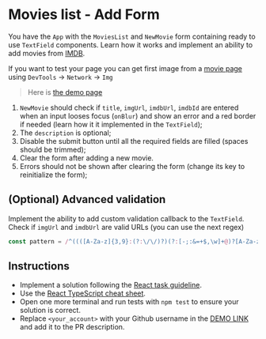 # Movies list - Add Form

You have the `App` with the `MoviesList` and `NewMovie` form containing ready
to use `TextField` components. Learn how it works and implement an ability to
add movies from [IMDB](https://www.imdb.com/).

If you want to test your page you can get first image from a [movie page](https://www.imdb.com/title/tt1312171) using `DevTools` -> `Network` -> `Img` 

> Here is [the demo page](https://mate-academy.github.io/react_movies-list-add-form/)

1. `NewMovie` should check if `title`, `imgUrl`, `imdbUrl`, `imdbId` are
entered when an input looses focus (`onBlur`) and show an error and a red
border if needed (learn how it it implemented in the `TextField`);
1. The `description` is optional;
1. Disable the submit button until all the required fields are filled (spaces should be trimmed);
1. Clear the form after adding a new movie.
1. Errors should not be shown after clearing the form (change its key to
reinitialize the form);

## (Optional) Advanced validation
Implement the ability to add custom validation callback to the `TextField`.
Check if `imgUrl` and `imdbUrl` are valid URLs (you can use the next regex)

```js
const pattern = /^((([A-Za-z]{3,9}:(?:\/\/)?)(?:[-;:&=+$,\w]+@)?[A-Za-z0-9.-]+|(?:www\.|[-;:&=+$,\w]+@)[A-Za-z0-9.-]+)((?:\/[+~%/.\w-_]*)?\??(?:[-+=&;%@,.\w_]*)#?(?:[,.!/\\\w]*))?)$/;
```

## Instructions

- Implement a solution following the [React task guideline](https://github.com/mate-academy/react_task-guideline#react-tasks-guideline).
- Use the [React TypeScript cheat sheet](https://mate-academy.github.io/fe-program/js/extra/react-typescript).
- Open one more terminal and run tests with `npm test` to ensure your solution is correct.
- Replace `<your_account>` with your Github username in the [DEMO LINK](https://ivan-baranovskyi.github.io/react_movies-list-add-form/) and add it to the PR description.
